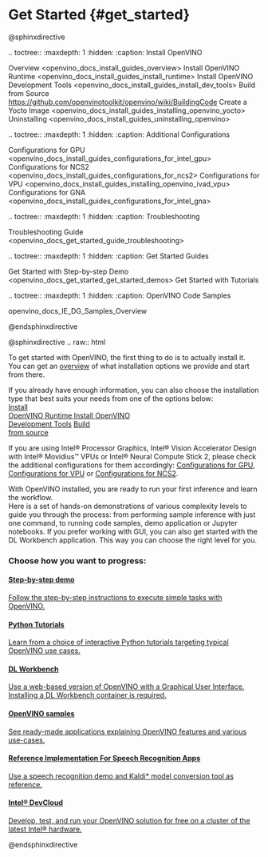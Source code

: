 # Get Started {#get_started}

@sphinxdirective

.. toctree::
   :maxdepth: 1
   :hidden:
   :caption: Install OpenVINO

   Overview <openvino_docs_install_guides_overview>
   Install OpenVINO Runtime <openvino_docs_install_guides_install_runtime>
   Install OpenVINO Development Tools <openvino_docs_install_guides_install_dev_tools>
   Build from Source <https://github.com/openvinotoolkit/openvino/wiki/BuildingCode>
   Create a Yocto Image <openvino_docs_install_guides_installing_openvino_yocto>
   Uninstalling <openvino_docs_install_guides_uninstalling_openvino>

.. toctree::
   :maxdepth: 1
   :hidden:
   :caption: Additional Configurations

   Configurations for GPU <openvino_docs_install_guides_configurations_for_intel_gpu>
   Configurations for NCS2 <openvino_docs_install_guides_configurations_for_ncs2>
   Configurations for VPU <openvino_docs_install_guides_installing_openvino_ivad_vpu>
   Configurations for GNA <openvino_docs_install_guides_configurations_for_intel_gna>

.. toctree::
   :maxdepth: 1
   :hidden:
   :caption: Troubleshooting

   Troubleshooting Guide <openvino_docs_get_started_guide_troubleshooting>

.. toctree::
   :maxdepth: 1
   :hidden:
   :caption: Get Started Guides

   Get Started with Step-by-step Demo <openvino_docs_get_started_get_started_demos>
   Get Started with Tutorials <tutorials>

.. toctree::
   :maxdepth: 1
   :hidden:
   :caption: OpenVINO Code Samples

   openvino_docs_IE_DG_Samples_Overview


@endsphinxdirective

@sphinxdirective
.. raw:: html

   <link rel="stylesheet" type="text/css" href="_static/css/getstarted_style.css">

   <p>To get started with OpenVINO, the first thing to do is to actually install it. You can get an <a href="openvino_docs_install_guides_overview.html" >overview</a> of what installation options we provide and start from there. </p>

   <p id="GSG_introtext">If you already have enough information, you can also choose the installation type that best suits your needs from one of the options below:<br />
     <a href="openvino_docs_install_guides_install_runtime.html" >Install <br />OpenVINO Runtime </a>
     <a href="openvino_docs_install_guides_install_dev_tools.html" >Install OpenVINO <br />Development Tools</a>
     <a href="https://github.com/openvinotoolkit/openvino/wiki/BuildingCode" >Build <br /> from source</a>
   </p>
   <div style="clear:both;"> </div>

   <p>If you are using Intel® Processor Graphics, Intel® Vision Accelerator Design with Intel® Movidius™ VPUs or Intel® Neural Compute Stick 2, please check the additional configurations for them accordingly: <a href="openvino_docs_install_guides_configurations_for_intel_gpu.html" >Configurations for GPU</a>, <a href="openvino_docs_install_guides_installing_openvino_ivad_vpu.html" >Configurations for VPU</a> or <a href="openvino_docs_install_guides_configurations_for_ncs2.html" >Configurations for NCS2</a>.
   </p>

   <p>With OpenVINO installed, you are ready to run your first inference and learn the workflow. <br /> Here is a set of hands-on demonstrations of various complexity levels to guide you through the process: from performing sample inference with just one command, to running code samples, demo application or Jupyter notebooks. If you prefer working with GUI, you can also get started with the DL Workbench application. This way you can choose the right level for you.<br /></p>

   <h3>Choose how you want to progress:</h3>

   <div id="GSG_nextstepchoice">
     <a href="openvino_docs_get_started_get_started_demos.html" >
        <h4>Step-by-step demo		</h4>
        <p>Follow the step-by-step instructions to execute simple tasks with OpenVINO. </p>
     </a>
     <a href="tutorials.html" >
        <h4>Python Tutorials		</h4>
        <p>Learn from a choice of interactive Python tutorials targeting typical OpenVINO use cases.	</p>
     </a>
     <a href="workbench_docs_Workbench_DG_Introduction.html" >
        <h4>DL Workbench		</h4>
        <p>Use a web-based version of OpenVINO with a Graphical User Interface. Installing a DL Workbench container is required. </p>
     </a>
     <a href="openvino_docs_IE_DG_Samples_Overview.html" >
        <h4>OpenVINO samples	</h4>
        <p>See ready-made applications explaining OpenVINO features and various use-cases.		</p>
     </a>
     <a href="openvino_docs_IE_DG_Samples_Overview.html" >
        <h4>Reference Implementation For Speech Recognition Apps</h4>
        <p>Use a speech recognition demo and Kaldi* model conversion tool as reference. </p>
     </a>
     <a href="http://devcloud.intel.com/edge/" >
        <h4>Intel® DevCloud 	</h4>
        <p>Develop, test, and run your OpenVINO solution for free on a cluster of the latest Intel® hardware. </p>
     </a>
   </div>
   <div style="clear:both;"> </div>

@endsphinxdirective
